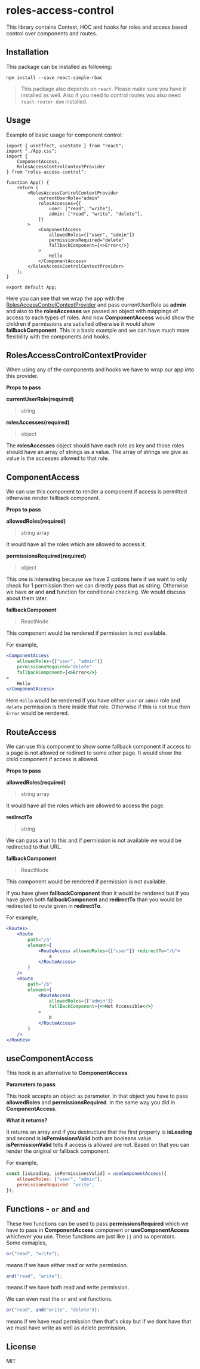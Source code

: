 # roles-access-control

This library contains Context, HOC and hooks for roles and access based control over components and routes.

## Installation

This package can be installed as following:

```
npm install --save react-simple-rbac

```

> This package also depends on `react`. Please make sure you have it installed as well. Also if you need to control routes you also need `react-router-dom` installed.

## Usage

Example of basic usage for component control:

```JSX
import { useEffect, useState } from "react";
import "./App.css";
import {
    ComponentAccess,
    RolesAccessControlContextProvider
} from "roles-access-control";

function App() {
    return (
        <RolesAccessControlContextProvider
            currentUserRole="admin"
            rolesAccesses={{
                user: ["read", "write"],
                admin: ["read", "write", "delete"],
            }}
        >
            <ComponentAccess
                allowedRoles={["user", "admin"]}
                permissionsRequired="delete"
                fallbackComponent={<>Error</>}
            >
                Hello
            </ComponentAccess>
        </RolesAccessControlContextProvider>
    );
}

export default App;
```

Here you can see that we wrap the app with the [RolesAccessControlContextProvider](#RBACProvider) and pass currentUserRole as **admin** and also to the **rolesAccesses** we passed an object with mappings of access to each types of roles. And now **ComponentAccess** would show the children if permissions are satisfied otherwise it would show **fallbackComponent**. This is a basic example and we can have much more flexibility with the components and hooks.

## RolesAccessControlContextProvider

When using any of the components and hooks we have to wrap our app into this provider.

**Props to pass**

**currentUserRole(required)**

> string

**rolesAccesses(required)**

> object

The **rolesAccesses** object should have each role as key and those roles should have an array of strings as a value. The array of strings we give as value is the accesses allowed to that role.

## ComponentAccess

We can use this component to render a component if access is permitted otherwise render fallback component.

**Props to pass**

**allowedRoles(required)**

> string array

It would have all the roles which are allowed to access it.

**permissionsRequired(required)**

> object

This one is interesting because we have 2 options here if we want to only check for 1 permission then we can directly pass that as string. Otherwise we have **or** and **and** function for conditional checking. We would discuss about them later.

**fallbackComponent**

> ReactNode

This component would be rendered if permission is not available.

For example,

```jsx
<ComponentAccess
    allowedRoles={["user", "admin"]}
    permissionsRequired="delete"
    fallbackComponent={<>Error</>}
>
    Hello
</ComponentAccess>
```

Here `Hello` would be rendered if you have either `user` or `admin` role and `delete` permission is there inside that role. Otherwise if this is not true then `Error` would be rendered.

## RouteAccess

We can use this component to show some fallback component if access to a page is not allowed or redirect to some other page. It would show the child component if access is allowed.

**Props to pass**

**allowedRoles(required)**

> string array

It would have all the roles which are allowed to access the page.

**redirectTo**

> string

We can pass a url to this and if permission is not available we would be redirected to that URL.

**fallbackComponent**

> ReactNode

This component would be rendered if permission is not available.

If you have given **fallbackComponent** than it would be rendered but if you have given both **fallbackComponent** and **redirectTo** than you would be redirected to route given in **redirectTo**.

For example,

```jsx
<Routes>
    <Route
        path="/a"
        element={
            <RouteAccess allowedRoles={["user"]} redirectTo="/b">
                a
            </RouteAccess>
        }
    />
    <Route
        path="/b"
        element={
            <RouteAccess
                allowedRoles={["admin"]}
                fallBackComponent={<>Not Accessible</>}
            >
                b
            </RouteAccess>
        }
    />
</Routes>
```

## useComponentAccess

This hook is an alternative to **ComponentAccess**.

**Parameters to pass**

This hook accepts an object as parameter. In that object you have to pass **allowedRoles** and **permissionsRequired**. In the same way you did in **ComponentAccess**.

**What it returns?**

It returns an array and if you destructure that the first property is **isLoading** and second is **isPermissionsValid** both are booleans value. **isPermissionValid** tells if access is allowed are not. Based on that you can render the original or fallback component.

For example,

```jsx
const [isLoading, isPermissionsValid] = useComponentAccess({
    allowedRoles: ["user", "admin"],
    permissionsRequired: "write",
});
```

## Functions - `or` and `and`

These two functions can be used to pass **permissionsRequired** which we have to pass in **ComponentAccess** component or **useComponentAccess** whichever you use. These functions are just like `||` and `&&` operators.
<br>Some exmaples,

```jsx
or("read", "write");
```

means if we have either read or write permission.<br>

```jsx
and("read", "write");
```

means if we have both read and write permission.<br>

We can even nest the `or` and `and` functions.

```jsx
or("read", and("write", "delete"));
```

means if we have read permission then that's okay but if we dont have that we must have write as well as delete permission.<br>

## License

MIT
